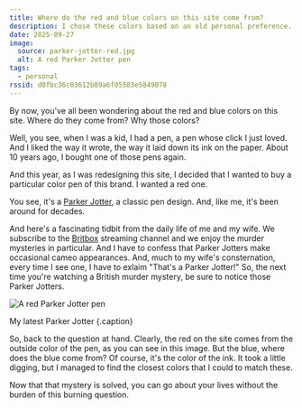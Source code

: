 ```yaml
---
title: Where do the red and blue colors on this site come from?
description: I chose these colors based on an old personal preference.
date: 2025-09-27
image:
  source: parker-jotter-red.jpg
  alt: A red Parker Jotter pen
tags:
  - personal
rssid: d0fbc36c03612b89a6f05583e5849078
---
```


By now, you've all been wondering about the red and blue colors on this site. Where do they come from? Why those colors?

Well, you see, when I was a kid, I had a pen, a pen whose click I just loved. And I liked the way it wrote, the way it laid down its ink on the paper. About 10 years ago, I bought one of those pens again.

And this year, as I was redesigning this site, I decided that I wanted to buy a particular color pen of this brand. I wanted a red one.

You see, it's a [Parker Jotter](https://www.parkerpen.com/jotter-pens.html), a classic pen design. And, like me, it's been around for decades.

And here's a fascinating tidbit from the daily life of me and my wife. We subscribe to the [Britbox](https://www.britbox.com/) streaming channel and we enjoy the murder mysteries in particular. And I have to confess that Parker Jotters make occasional cameo appearances. And, much to my wife's consternation, every time I see one, I have to exlaim "That's a Parker Jotter!" So, the next time you're watching a British murder mystery, be sure to notice those Parker Jotters.

![A red Parker Jotter pen](/assets/img/parker-jotter-red.jpg)

My latest Parker Jotter {.caption}

So, back to the question at hand. Clearly, the red on the site comes from the outside color of the pen, as you can see in this image. But the blue, where does the blue come from? Of course, it's the color of the ink. It took a little digging, but I managed to find the closest colors that I could to match these.

Now that that mystery is solved, you can go about your lives without the burden of this burning question.
